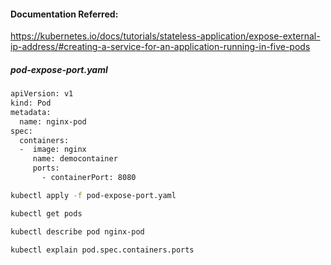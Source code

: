 #### Documentation Referred:

https://kubernetes.io/docs/tutorials/stateless-application/expose-external-ip-address/#creating-a-service-for-an-application-running-in-five-pods



##### pod-expose-port.yaml

```sh
apiVersion: v1
kind: Pod
metadata:
  name: nginx-pod
spec:
  containers:
  -  image: nginx
     name: democontainer
     ports:
       - containerPort: 8080
```
```sh
kubectl apply -f pod-expose-port.yaml
```
```sh
kubectl get pods

kubectl describe pod nginx-pod

kubectl explain pod.spec.containers.ports
```
